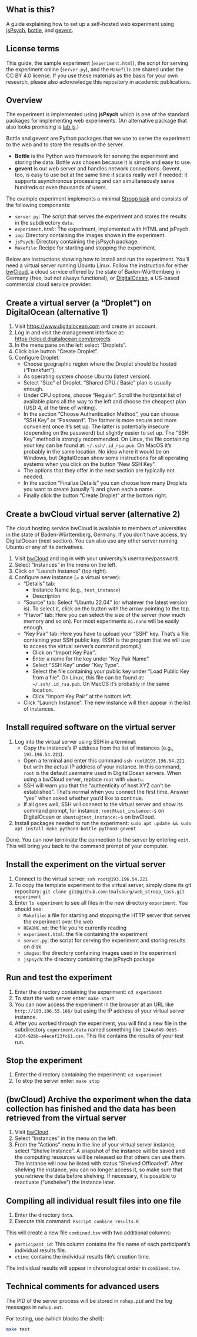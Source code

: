 
## What is this?

A guide explaining how to set up a self-hosted web experiment using [jsPsych](https://www.jspsych.org/), [bottle](https://bottlepy.org/docs/dev/), and [gevent](https://pypi.org/project/gevent/).

## License terms

This guide, the sample experiment (`experiment.html`), the script for serving the experiment online (`server.py`), and the `Makefile` are shared under the CC BY 4.0 license.  If you use these materials as the basis for your own research, please also acknowledge this repository in academic publications.

## Overview

The experiment is implemented using **jsPsych** which is one of the standard packages for implementing web experiments.  (An alternative package that also looks promising is [lab.js](https://lab.js.org/).)

Bottle and gevent are Python packages that we use to serve the experiment to the web and to store the results on the server.

- **Bottle** is the Python web framework for serving the experiment and storing the data.  Bottle was chosen because it is simple and easy to use.
- **gevent** is our web server and handles network connections.  Gevent, too, is easy to use but at the same time it scales really well if needed; it supports asynchronous processing and can simultaneously serve hundreds or even thousands of users.

The example experiment implements a minimal [Stroop task](https://en.wikipedia.org/wiki/Stroop_effect) and consists of the following components:

- `server.py`: The script that serves the experiment and stores the results in the subdirectory `data`.
- `experiment.html`: The experiment, implemented with HTML and jsPsych.
- `img`: Directory containing the images shown in the experiment.
- `jsPsych`: Directory containing the jsPsych package.
- `Makefile`: Recipe for starting and stopping the experiment.

Below are instructions showing how to install and run the experiment.  You’ll need a virtual server running Ubuntu Linux.  Follow the instruction for either [bwCloud](https://www.bw-cloud.org), a cloud service offered by the state of Baden-Württemberg in Germany (free, but not always functional), or [DigitalOcean](https://www.digitalocean.com), a US-based commercial cloud service provider.

## Create a virtual server (a “Droplet”) on DigitalOcean (alternative 1)

1. Visit https://www.digitalocean.com and create an account.
2. Log in and visit the management interface at: https://cloud.digitalocean.com/projects
3. In the menu pane on the left select “Droplets”.
4. Click blue button “Create Droplet”.
5. Configure Droplet:
   - Choose geographic region where the Droplet should be hosted (“Frankfurt”).
   - As operating system choose Ubuntu (latest version).
   - Select “Size” of Droplet.  “Shared CPU / Basic” plan is usually enough.
   - Under CPU options, choose “Regular”.  Scroll the horizontal list of available plans all the way to the left and choose the cheapest plan (USD 4, at the time of writing).
   - In the section “Choose Authentication Method”, you can choose “SSH Key” or “Password”.  The former is more secure and more convenient once it’s set up.  The latter is potentially insecure (depending on the password) but slightly easier to set up.  The “SSH Key” method is strongly recommended.  On Linux, the file containing your key can be found at: `~/.ssh/.id_rsa.pub`.  On MacOS it’s probably in the same location.  No idea where it would be on Windows, but DigitalOcean show some instructions for all operating systems when you click on the button “New SSH Key”.
   - The options that they offer in the next section are typically not needed.
   - In the section “Finalize Details” you can choose how many Droplets you want to create (usually 1) and given each a name.
   - Finally click the button “Create Droplet” at the bottom right.

## Create a bwCloud virtual server (alternative 2)

The cloud hosting service bwCloud is available to members of universities in the state of Baden-Württemberg, Germany.  If you don’t have access, try DigitalOcean (next section).  You can also use any other server running Ubuntu or any of its derivatives.

1. Visit [bwCloud](https://portal.bw-cloud.org/project/instances/) and log in with your university’s username/password.
2. Select “Instances” in the menu on the left.
3. Click on “Launch Instance” (top right).
4. Configure new instance (= a virtual server):
   - “Details” tab:
     - Instance Name (e.g., `test_instance`)
     - Description
   - “Source” tab: Select “Ubuntu 22.04” (or whatever the latest version is).  To select it, click on the button with the arrow pointing to the top.
   - “Flavor” tab: Here you can select the size of the server (how much memory and so on).  For most experiments `m1.nano` will be easily enough.
   - “Key Pair” tab: Here you have to upload your “SSH” key.  That’s a file containing your SSH public key.  (SSH is the program that we will use to access the virtual server’s command prompt.)
      - Click on “Import Key Pair”.
      - Enter a name for the key under “Key Pair Name”.
      - Select “SSH Key” under “Key Type”.
      - Select the file containing your public key under “Load Public Key from a file”.  On Linux, this file can be found at: `~/.ssh/.id_rsa.pub`.  On MacOS it’s probably in the same location.
      - Click “Import Key Pair” at the bottom left.
   - Click “Launch Instance”.  The new instance will then appear in the list of instances.

## Install required software on the virtual server

1. Log into the virtual server using SSH in a terminal:
   - Copy the instance’s IP address from the list of instances (e.g., `193.196.54.221`).
   - Open a terminal and enter this command `ssh root@193.196.54.221` but with the actual IP address of your instance.  In this command, `root` is the default username used in DigitalOcean servers.  When using a bwCloud server, replace `root` with `ubuntu`.
   - SSH will warn you that the “authenticity of host XYZ can’t be established”.  That’s normal when you connect the first time.  Answer “yes” when asked whether you’d like to continue.
   - If all goes well, SSH will connect to the virtual server and show its command prompt, for instance, `root@test_instance:~$` on DigitalOcean or `ubuntu@test_instance:~$` on bwCloud.
2. Install packages needed to run the experiment: `sudo apt update && sudo apt install make python3-bottle python3-gevent`

Done. You can now terminate the connection to the server by entering `exit`.  This will bring you back to the command prompt of your computer.

## Install the experiment on the virtual server

1. Connect to the virtual server: `ssh root@193.196.54.221`
2. To copy the template experiment to the virtual server, simply clone its git repository: `git clone git@github.com:tmalsburg/web_stroop_task.git experiment`
3. Enter `ls experiment` to see all files in the new directory `experiment`.  You should see:
   - `Makefile`: a file for starting and stopping the HTTP server that serves the experiment over the web
   - `README.md`: the file you’re currently reading
   - `experiment.html`: the file containing the experiment
   - `server.py`: the script for serving the experiment and storing results on disk
   - `images`: the directory containing images used in the experiment
   - `jspsych`: the directory containing the jsPsych package

## Run and test the experiment

1. Enter the directory containing the experiment: `cd experiment`
2. To start the web server enter: `make start`
3. You can now access the experiment in the browser at an URL like `http://193.196.55.166/` but using the IP address of your virtual server instance.
4. After you worked through the experiment, you will find a new file in the subdirectory `experiment/data` named something like `1244af49-9db5-410f-92bb-e4ecef23fc61.csv`.  This file contains the results of your test run.

## Stop the experiment

1. Enter the directory containing the experiment: `cd experiment`
2. To stop the server enter: `make stop`

## (bwCloud) Archive the experiment when the data collection has finished and the data has been retrieved from the virtual server

1. Visit [bwCloud](https://portal.bw-cloud.org/project/instances/).
2. Select “Instances” in the menu on the left.
3. From the “Actions” menu in the line of your virtual server instance, select “Shelve Instance”.  A snapshot of the instance will be saved and the computing resources will be released so that others can use them.  The instance will now be listed with status “Shelved Offloaded”.  After shelving the instance, you can no longer access it, so make sure that you retrieve the data before shelving.  If necessary, it is possible to reactivate (“unshelve”) the instance later.

## Compiling all individual result files into one file

1. Enter the directory `data`.
2. Execute this command: `Rscript combine_results.R`

This will create a new file `combined.tsv` with two additional columns:

- `participant_id`: This column contains the file name of each participant’s individual results file.
- `ctime`: contains the individual results file’s creation time.

The individual results will appear in chronological order in `combined.tsv`.

## Technical comments for advanced users

The PID of the server process will be stored in `nohup.pid` and the log messages in `nohup.out`.

For testing, use (which blocks the shell):
``` sh :eval no
make test
```

